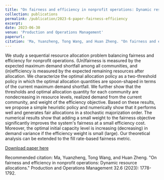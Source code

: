 ```yaml
---
title: "On fairness and efficiency in nonprofit operations: Dynamic resource allocations"
collection: publications
permalink: /publication/2023-6-paper-fairness-efficiency
excerpt: 
date: 2023-06-30
venue: 'Production and Operations Management'
paperurl: 
citation: 'Ma, Yuanzheng, Tong Wang, and Huan Zheng. "On fairness and efficiency in nonprofit operations: Dynamic resource allocations." Production and Operations Management 32.6 (2023): 1778-1792.'
---
```


We study a sequential resource allocation problem balancing fairness and efficiency for nonprofit operations. (Un)fairness is measured by the expected maximum demand shortfall among all communities, and (in)efficiency is measured by the expected remaining resources after allocation. We characterize the optimal allocation policy as a two-threshold policy in which the optimal allocation quantities are spoon-shaped in terms of the current maximum demand shortfall. We further show that the thresholds and optimal allocation quantity for each community are nondecreasing in resource levels, realized demand from the current community, and weight of the efficiency objective. Based on these results, we propose a simple heuristic policy and numerically show that it performs well and generates fair allocations in a stochastic majorization order. The numerical results show that adding a small weight to the fairness objective significantly improves the system's fairness at a small efficiency cost. Moreover, the optimal initial capacity level is increasing (decreasing) in demand variance if the efficiency weight is small (large). Our theoretical analysis can be extended to the fill rate-based fairness metric.

[Download paper here](https://onlinelibrary.wiley.com/doi/abs/10.1111/poms.13940)

Recommended citation: Ma, Yuanzheng, Tong Wang, and Huan Zheng. "On fairness and efficiency in nonprofit operations: Dynamic resource allocations." Production and Operations Management 32.6 (2023): 1778-1792.
